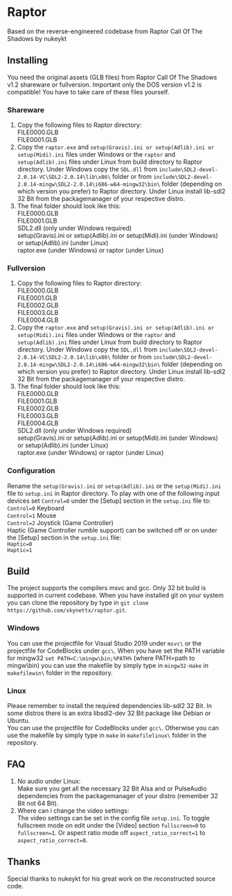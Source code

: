 # Raptor
Based on the reverse-engineered codebase from Raptor Call Of The Shadows by nukeykt

## Installing
You need the original assets (GLB files) from Raptor Call Of The Shadows v1.2 shareware or fullversion.
Important only the DOS version v1.2 is compatible!
You have to take care of these files yourself.

### Shareware
1. Copy the following files to Raptor directory:  
   FILE0000.GLB  
   FILE0001.GLB  
2. Copy the `raptor.exe` and `setup(Gravis).ini or setup(Adlib).ini or setup(Midi).ini` files under Windows or the `raptor` and `setup(Adlib).ini` files under Linux
   from build directory to Raptor directory. Under Windows copy the `SDL.dll` from `include\SDL2-devel-2.0.14-VC\SDL2-2.0.14\lib\x86\` 
   folder or from `include\SDL2-devel-2.0.14-mingw\SDL2-2.0.14\i686-w64-mingw32\bin\` folder (depending on which version you prefer) to Raptor directory.
   Under Linux install lib-sdl2 32 Bit from the packagemanager of your respective distro. 
3. The final folder should look like this:  
   FILE0000.GLB  
   FILE0001.GLB  
   SDL2.dll (only under Windows required)  
   setup(Gravis).ini or setup(Adlib).ini or setup(Midi).ini (under Windows) or setup(Adlib).ini (under Linux)  
   raptor.exe (under Windows) or raptor (under Linux)

### Fullversion
1. Copy the following files to Raptor directory:  
   FILE0000.GLB  
   FILE0001.GLB  
   FILE0002.GLB  
   FILE0003.GLB  
   FILE0004.GLB  
2. Copy the `raptor.exe` and `setup(Gravis).ini or setup(Adlib).ini or setup(Midi).ini` files under Windows or the `raptor` and `setup(Adlib).ini` files under Linux
   from build directory to Raptor directory. Under Windows copy the `SDL.dll` from `include\SDL2-devel-2.0.14-VC\SDL2-2.0.14\lib\x86\` 
   folder or from `include\SDL2-devel-2.0.14-mingw\SDL2-2.0.14\i686-w64-mingw32\bin\` folder (depending on which version you prefer) to Raptor directory.
   Under Linux install lib-sdl2 32 Bit from the packagemanager of your respective distro.
3. The final folder should look like this:  
   FILE0000.GLB  
   FILE0001.GLB  
   FILE0002.GLB  
   FILE0003.GLB  
   FILE0004.GLB  
   SDL2.dll (only under Windows required)  
   setup(Gravis).ini or setup(Adlib).ini or setup(Midi).ini (under Windows) or setup(Adlib).ini (under Linux)  
   raptor.exe (under Windows) or raptor (under Linux)

### Configuration
Rename the `setup(Gravis).ini` or `setup(Adlib).ini` or the `setup(Midi).ini` file to `setup.ini` in Raptor directory.
To play with one of the following input devices set `Control=0` under the [Setup] section in the `setup.ini` file to:  
`Control=0` Keyboard  
`Control=1` Mouse  
`Control=2` Joystick (Game Controller)  
Haptic (Game Controller rumble support) can be switched off or on under the [Setup] section in the `setup.ini` file:  
`Haptic=0`  
`Haptic=1`

## Build
The project supports the compilers msvc and gcc. Only 32 bit build is supported in current codebase. 
When you have installed git on your system you can clone the repository by type in `git clone https://github.com/skynettx/raptor.git`.

### Windows
You can use the projectfile for Visual Studio 2019 under `msvc\` or the projectfile for CodeBlocks under `gcc\`.
When you have set the PATH variable for mingw32 `set PATH=C:\mingw\bin;%PATH%` (where PATH=path to mingw\bin)
you can use the makefile by simply type in `mingw32-make` in `makefilewin\` folder in the repository. 

### Linux
Please remember to install the required dependencies lib-sdl2 32 Bit. In some distros there is an extra libsdl2-dev 32 Bit package like Debian or Ubuntu.  
You can use the projectfile for CodeBlocks under `gcc\`.
Otherwise you can use the makefile by simply type in `make` in `makefilelinux\` folder in the repository.

## FAQ
1. No audio under Linux:  
Make sure you get all the necessary 32 Bit Alsa and or PulseAudio dependencies from the packagemanager of your distro (remember 32 Bit not 64 Bit). 
2. Where can i change the video settings:  
The video settings can be set in the config file `setup.ini`. To toggle fullscreen mode on edit under the [Video] section `fullscreen=0`
to `fullscreen=1`. Or aspect ratio mode off `aspect_ratio_correct=1` to `aspect_ratio_correct=0`. 

## Thanks
Special thanks to nukeykt for his great work on the reconstructed source code.  


 




